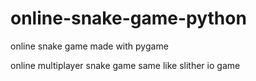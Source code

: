 # online-snake-game-python
online snake game made with pygame

online multiplayer snake game same like slither io game
